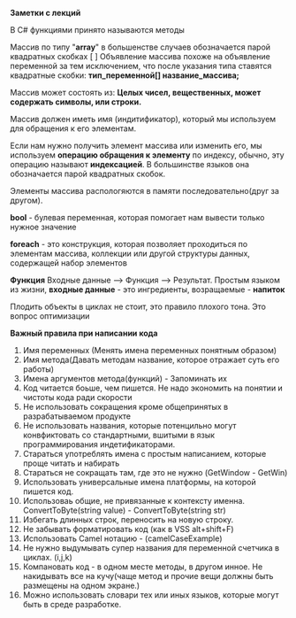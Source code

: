 **Заметки с лекций**

В C# функциями принято называются методы  

Массив по типу "**array**" в большенстве случаев обозначается парой квадратных скобках [ ]
Объявление массива похоже на объявление переменной за тем исключением, что после указания типа ставятся квадратные скобки: __тип_переменной[] название_массива;__

Массив может состоять из: __Целых чисел, вещественных, может содержать символы, или строки.__ 

Массив должен иметь имя (индитификатор), который мы используем для обращения к его элементам.

Если нам нужно получить элемент массива или изменить его, мы используем
__операцию обращения к элементу__ по индексу, обычно, эту операцию
называют __индексацией__. В большинстве языков она обозначается парой
квадратных скобок.

Элементы массива распологяются в памяти последовательно(друг за другом).

__bool__ - булевая переменная, которая помогает нам вывести только нужное значение

__foreach__ -  это конструкция, которая позволяет проходиться по элементам массива, коллекции или другой структуры данных, содержащей набор элементов

__Функция__ Входные данные --> Функция --> Результат. 
Простым языком из жизни, __входные данные__ - это ингредиенты, возращаемые - __напиток__  

Плодить объекты в циклах не стоит, это правило плохого тона. Это вопрос оптимизации 

__Важный правила при написании кода__ 
1. Имя переменных (Менять имена переменных понятным образом)
2. Имя метода(Давать методам название, которое отражает суть его работы)
3. Имена аргументов метода(функций) - Запоминать их 
4. Код читается боьше, чем пишется. Не надо экономить на понятии и чистоты кода ради скорости 
5. Не использовать сокращения кроме общепринятых в разрабатываемом продукте 
6. Не использовать названия, которые потенцильно могут конвфиктовать со стандартными, вшитыми в язык программирования индетификаторами.  
7. Стараться употреблять имена с простым написанием, которые проще читать и набирать 
8. Стараться не сокращать там, где это не нужно (GetWindow - GetWin)
9. Использовать универсальные имена платформы,  на которой пишется код. 
10. Использоваь общие, не привязанные к контексту именна. ConvertToByte(string value) - ConvertToByte(string str)
11. Избегать длинных строк, переносить на новую строку. 
12. Не забывать форматировать код (как в VSS alt+shift+F)
13. Использовать Camel нотацию -  (camelCaseExample)
14. Не нужно выдумывать супер названия для переменной счетчика в циклах. (i,j,k)
15. Компановать код - в одном месте методы, в другом инное. Не накидывать все на кучу(чаще метод и прочие вещи должны быть размещены на одном экране.)
16.  Можно использовать словари тех или иных языков, которые могут быть в среде разработке. 

